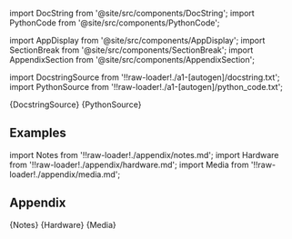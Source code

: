 
[//]: # (Custom component imports)

import DocString from '@site/src/components/DocString';
import PythonCode from '@site/src/components/PythonCode';

import AppDisplay from '@site/src/components/AppDisplay';
import SectionBreak from '@site/src/components/SectionBreak';
import AppendixSection from '@site/src/components/AppendixSection';

[//]: # (TODO: Machine-generate this section)

import DocstringSource from '!!raw-loader!./a1-[autogen]/docstring.txt';
import PythonSource from '!!raw-loader!./a1-[autogen]/python_code.txt';


<DocString>{DocstringSource}</DocString>
<PythonCode GLink='TRANSFORMERS/MATRIX_MANIPULATION/INVERT/INVERT.py'>{PythonSource}</PythonCode>


<SectionBreak />

    

[//]: # (Examples)

## Examples

<AppDisplay 
  GLink='TRANSFORMERS/MATRIX_MANIPULATION/INVERT'
  nodeLabel='INVERT'>
</AppDisplay>

<SectionBreak />

    

[//]: # (Appendix)

import Notes from '!!raw-loader!./appendix/notes.md';
import Hardware from '!!raw-loader!./appendix/hardware.md';
import Media from '!!raw-loader!./appendix/media.md';

## Appendix

<AppendixSection index={0} folderPath='nodes/TRANSFORMERS/MATRIX_MANIPULATION/INVERT/appendix/'>{Notes}</AppendixSection>
<AppendixSection index={1} folderPath='nodes/TRANSFORMERS/MATRIX_MANIPULATION/INVERT/appendix/'>{Hardware}</AppendixSection>
<AppendixSection index={2} folderPath='nodes/TRANSFORMERS/MATRIX_MANIPULATION/INVERT/appendix/'>{Media}</AppendixSection>


